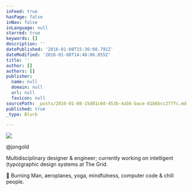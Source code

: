 ```yaml
---
inFeed: true
hasPage: false
inNav: false
inLanguage: null
starred: true
keywords: []
description: ''
datePublished: '2016-01-08T15:36:08.791Z'
dateModified: '2016-01-08T14:48:06.855Z'
title: ''
author: []
authors: []
publisher:
  name: null
  domain: null
  url: null
  favicon: null
sourcePath: _posts/2016-01-08-15d01c0d-453b-4a56-bace-81b6bcc277fc.md
published: true
_type: Blurb

---
```

![](https://the-grid-user-content.s3-us-west-2.amazonaws.com/64c8a5df-eae4-4bbf-87bc-e0155a331c03.jpg)

@jongold

Multidisciplinary designer & engineer; currently working on intelligent (typo)graphic design systems at The Grid.

💞 Burning Man, aeroplanes, yoga, mindfulness, computer code & chill people.